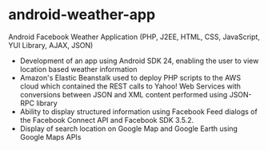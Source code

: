 android-weather-app
===================

Android Facebook Weather Application (PHP, J2EE, HTML, CSS, JavaScript, YUI Library, AJAX, JSON)
- Development of an app using Android SDK 24, enabling the user to view location based weather information
- Amazon's Elastic Beanstalk used to deploy PHP scripts to the AWS cloud which contained the REST calls to Yahoo! Web Services with conversions between JSON and XML content performed using JSON-RPC library
- Ability to display structured information using Facebook Feed dialogs of the Facebook Connect API and Facebook SDK 3.5.2.
- Display of search location on Google Map and Google Earth using Google Maps APIs
